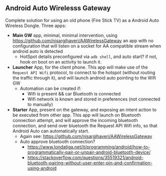 ## Android Auto Wirelesss Gateway
Complete solution for using an old phone (Fire Stick TV) as a Android Auto Wireless Dongle.
Three apps:
- **Main GW** app, minimal, minimal intervention, using https://github.com/nisargjhaveri/AAWirelessGateway an app with no configuration that will listen on a socket for AA compatible stream when android auto is detected
  - HotSpot details preconfigured via `adb shell`, and auto start? if not, hook on boot on an activity to launch it.
- **Launcher** App, for the client phone. This app will make use of the `Request API Wifi` protocol, to connect to the hotspot (without routing the traffic through it), and will launch android auto pointing to the Wifi GW
  - Automation can be created if:
    - Wifi is present && car Bluetooth is connected
    - Wifi network is known and stored in preferences (not connected to manually)
- **Starter** App, present on the gateway, and exposing an intent action to be executed from other app. This app will launch on Bluetooth connection attempt, and will approve the incoming bluetooth connection, and send over bluetooth the Request API Wifi info, so that Android Auto can automatically start.
  - Again see: https://github.com/nisargjhaveri/AAWirelessGateway
  - Auto approve bluetooth connection?
    - https://www.londatiga.net/it/programming/android/how-to-programmatically-pair-or-unpair-android-bluetooth-device/
    - https://stackoverflow.com/questions/35519321/android-bluetooth-pairing-without-user-enter-pin-and-confirmation-using-android
